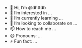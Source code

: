 - 👋 Hi, I’m @dhttdb
- 👀 I’m interested in ...
- 🌱 I’m currently learning ...
- 💞️ I’m looking to collaborate on ...
- 📫 How to reach me ...
- 😄 Pronouns: ...
- ⚡ Fun fact: ...

<!---
dhttdb/dhttdb is a ✨ special ✨ repository because its `README.md` (this file) appears on your GitHub profile.
You can click the Preview link to take a look at your changes.
--->
